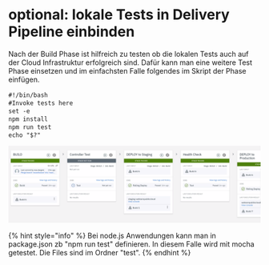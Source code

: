 # optional: lokale Tests in Delivery Pipeline einbinden

Nach der Build Phase ist hilfreich zu testen ob die lokalen Tests auch auf der Cloud Infrastruktur erfolgreich sind. Dafür kann man eine weitere Test Phase einsetzen und im einfachsten Falle folgendes im Skript der Phase einfügen. 

```text
#!/bin/bash
#Invoke tests here
set -e
npm install
npm run test
echo "$?"
```

![](../../../.gitbook/assets/image%20%2832%29.png)

{% hint style="info" %}
Bei node.js Anwendungen kann man in package.json zb "npm run test" definieren. In diesem Falle wird mit mocha getestet. Die Files sind im Ordner "test".
{% endhint %}



